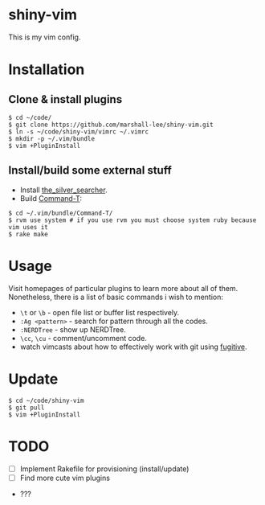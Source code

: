shiny-vim
=========

This is my vim config.

# Installation

## Clone & install plugins
```
$ cd ~/code/
$ git clone https://github.com/marshall-lee/shiny-vim.git
$ ln -s ~/code/shiny-vim/vimrc ~/.vimrc
$ mkdir -p ~/.vim/bundle
$ vim +PluginInstall
```
## Install/build some external stuff
- Install [the_silver_searcher](https://github.com/ggreer/the_silver_searcher).
- Build [Command-T](https://github.com/wincent/command-t):
```
$ cd ~/.vim/bundle/Command-T/
$ rvm use system # if you use rvm you must choose system ruby because vim uses it
$ rake make
```

# Usage
Visit homepages of particular plugins to learn more about all of them. Nonetheless, there is a list of basic commands i wish to mention:
- `\t` or `\b` - open file list or buffer list respectively.
- `:Ag <pattern>` - search for pattern through all the codes.
- `:NERDTree` - show up NERDTree.
- `\cc`, `\cu` - comment/uncomment code.
- watch vimcasts about how to effectively work with git using [fugitive](https://github.com/tpope/vim-fugitive).

# Update
```
$ cd ~/code/shiny-vim
$ git pull
$ vim +PluginInstall
```

# TODO
 - [ ] Implement Rakefile for provisioning (install/update)
 - [ ] Find more cute vim plugins
 - ???
